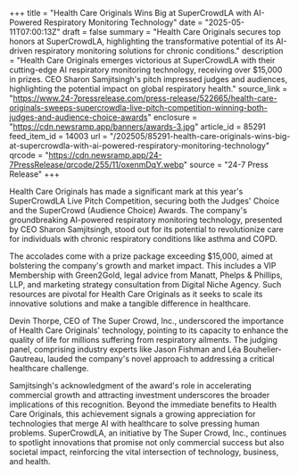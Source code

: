 +++
title = "Health Care Originals Wins Big at SuperCrowdLA with AI-Powered Respiratory Monitoring Technology"
date = "2025-05-11T07:00:13Z"
draft = false
summary = "Health Care Originals secures top honors at SuperCrowdLA, highlighting the transformative potential of its AI-driven respiratory monitoring solutions for chronic conditions."
description = "Health Care Originals emerges victorious at SuperCrowdLA with their cutting-edge AI respiratory monitoring technology, receiving over $15,000 in prizes. CEO Sharon Samjitsingh's pitch impressed judges and audiences, highlighting the potential impact on global respiratory health."
source_link = "https://www.24-7pressrelease.com/press-release/522665/health-care-originals-sweeps-supercrowdla-live-pitch-competition-winning-both-judges-and-audience-choice-awards"
enclosure = "https://cdn.newsramp.app/banners/awards-3.jpg"
article_id = 85291
feed_item_id = 14003
url = "/202505/85291-health-care-originals-wins-big-at-supercrowdla-with-ai-powered-respiratory-monitoring-technology"
qrcode = "https://cdn.newsramp.app/24-7PressRelease/qrcode/255/11/oxenmDqY.webp"
source = "24-7 Press Release"
+++

<p>Health Care Originals has made a significant mark at this year's SuperCrowdLA Live Pitch Competition, securing both the Judges' Choice and the SuperCrowd (Audience Choice) Awards. The company's groundbreaking AI-powered respiratory monitoring technology, presented by CEO Sharon Samjitsingh, stood out for its potential to revolutionize care for individuals with chronic respiratory conditions like asthma and COPD.</p><p>The accolades come with a prize package exceeding $15,000, aimed at bolstering the company's growth and market impact. This includes a VIP Membership with Green2Gold, legal advice from Manatt, Phelps & Phillips, LLP, and marketing strategy consultation from Digital Niche Agency. Such resources are pivotal for Health Care Originals as it seeks to scale its innovative solutions and make a tangible difference in healthcare.</p><p>Devin Thorpe, CEO of The Super Crowd, Inc., underscored the importance of Health Care Originals' technology, pointing to its capacity to enhance the quality of life for millions suffering from respiratory ailments. The judging panel, comprising industry experts like Jason Fishman and Léa Bouhelier-Gautreau, lauded the company's novel approach to addressing a critical healthcare challenge.</p><p>Samjitsingh's acknowledgment of the award's role in accelerating commercial growth and attracting investment underscores the broader implications of this recognition. Beyond the immediate benefits to Health Care Originals, this achievement signals a growing appreciation for technologies that merge AI with healthcare to solve pressing human problems. SuperCrowdLA, an initiative by The Super Crowd, Inc., continues to spotlight innovations that promise not only commercial success but also societal impact, reinforcing the vital intersection of technology, business, and health.</p>